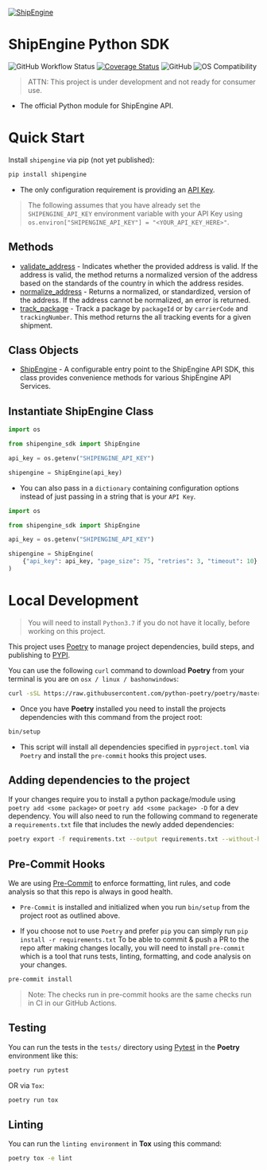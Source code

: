 [![ShipEngine](https://shipengine.github.io/img/shipengine-logo-wide.png)](https://shipengine.com)

ShipEngine Python SDK
=====================

![GitHub Workflow Status](https://img.shields.io/github/workflow/status/ShipEngine/shipengine-python/Python%20package?label=shipengine-python&logo=github&logoColor=white)
[![Coverage Status](https://coveralls.io/repos/github/ShipEngine/shipengine-python/badge.svg?branch=main)](https://coveralls.io/github/ShipEngine/shipengine-python?branch=main)
![GitHub](https://img.shields.io/github/license/shipengine/shipengine-python?color=blue)
![OS Compatibility](https://shipengine.github.io/img/badges/os-badges.svg)

> ATTN: This project is under development and not ready for consumer use.

- The official Python module for ShipEngine API.

Quick Start
===========

Install `shipengine` via pip (not yet published):
```bash
pip install shipengine
```

- The only configuration requirement is providing an [API Key](https://www.shipengine.com/docs/auth/#api-keys "ShipEngine Authentication Docs").

> The following assumes that you have already set the `SHIPENGINE_API_KEY` environment variable with your API Key using `os.environ["SHIPENGINE_API_KEY"] = "<YOUR_API_KEY_HERE>"`.

Methods
-------
- [validate_address](./docs/address_validation_example.md "Validate Address method documentation") - Indicates whether the provided address is valid. If the
  address is valid, the method returns a normalized version of the address based on the standards of the country in
  which the address resides.
- [normalize_address](./docs/normalize_address_example.md "Normalize Address method documentation") - Returns a normalized, or standardized, version of the
  address. If the address cannot be normalized, an error is returned.
- [track_package](./docs/track_package_example.md "Track Package method documentation") - Track a package by `packageId` or by `carrierCode` and `trackingNumber`. This method returns
the all tracking events for a given shipment.

Class Objects
-------------
- [ShipEngine]() - A configurable entry point to the ShipEngine API SDK, this class provides convenience methods
  for various ShipEngine API Services.

Instantiate ShipEngine Class
----------------------------
```python
import os

from shipengine_sdk import ShipEngine

api_key = os.getenv("SHIPENGINE_API_KEY")

shipengine = ShipEngine(api_key)
```
- You can also pass in a `dictionary` containing configuration options instead of just passing in a string that is your `API Key`.
```python
import os

from shipengine_sdk import ShipEngine

api_key = os.getenv("SHIPENGINE_API_KEY")

shipengine = ShipEngine(
    {"api_key": api_key, "page_size": 75, "retries": 3, "timeout": 10}
)
```

Local Development
=================
> You will need to install `Python3.7` if you do not have it locally, before working on this project.

This project uses [Poetry]() to manage project dependencies, build steps, and publishing to [PYPI]().

You can use the following `curl` command to download **Poetry** from your terminal is you are
on `osx / linux / bashonwindows`:

```bash
curl -sSL https://raw.githubusercontent.com/python-poetry/poetry/master/get-poetry.py | python -
```

- Once you have **Poetry** installed you need to install the projects dependencies with this command from the project root:

```bash
bin/setup
```
- This script will install all dependencies specified in `pyproject.toml` via `Poetry` and install the `pre-commit` hooks
this project uses.

## Adding dependencies to the project
If your changes require you to install a python package/module using `poetry add <some package>` or
`poetry add <some package> -D` for a dev dependency. You will also need to run the following command to
regenerate a `requirements.txt` file that includes the newly added dependencies:
```bash
poetry export -f requirements.txt --output requirements.txt --without-hashes --dev
```

## Pre-Commit Hooks
We are using [Pre-Commit](https://pre-commit.com/) to enforce formatting, lint rules, and code analysis so that
this repo is always in good health.
- `Pre-Commit` is installed and initialized when you run `bin/setup` from the project root as outlined above.

- If you choose not to use `Poetry` and prefer `pip` you can simply run `pip install -r requirements.txt`
To be able to commit & push a PR to the repo after making changes locally, you will need to install `pre-commit` which
is a tool that runs tests, linting, formatting, and code analysis on your changes.
```bash
pre-commit install
```
> Note: The checks run in pre-commit hooks are the same checks run in CI in our GitHub Actions.

Testing
-------
You can run the tests in the `tests/` directory using [Pytest]() in the **Poetry** environment like this:

```bash
poetry run pytest
```

OR via `Tox`:

```bash
poetry run tox
```

Linting
-------
You can run the `linting environment` in **Tox** using this command:

```bash
poetry tox -e lint
```
